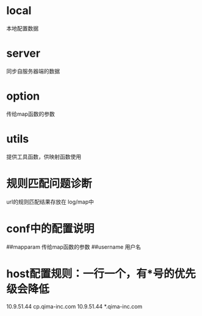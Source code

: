 # local
  本地配置数据

# server
  同步自服务器端的数据

# option
  传给map函数的参数

# utils
  提供工具函数，供映射函数使用

# 规则匹配问题诊断
  url的规则匹配结果存放在 log/map中

# conf中的配置说明
  ##mapparam 传给map函数的参数
  ##username 用户名


# host配置规则：一行一个，有*号的优先级会降低
  10.9.51.44 cp.qima-inc.com
  10.9.51.44 *.qima-inc.com
